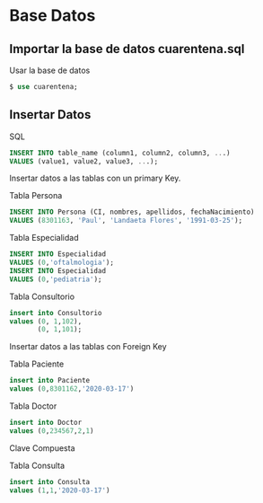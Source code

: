 # Base Datos 

## Importar la base de datos cuarentena.sql 


Usar la base de datos 

```sql
$ use cuarentena;
```

## Insertar Datos 

SQL 
```sql
INSERT INTO table_name (column1, column2, column3, ...)
VALUES (value1, value2, value3, ...);
```

Insertar datos a las tablas con un primary Key. 

Tabla Persona 
```sql
INSERT INTO Persona (CI, nombres, apellidos, fechaNacimiento)
VALUES (8301163, 'Paul', 'Landaeta Flores', '1991-03-25');
```
Tabla Especialidad
```sql
INSERT INTO Especialidad 
VALUES (0,'oftalmologia');
INSERT INTO Especialidad 
VALUES (0,'pediatria');
```
Tabla Consultorio
```sql
insert into Consultorio 
values (0, 1,102), 
       (0, 1,101);
```
Insertar datos a las tablas con Foreign Key 

Tabla Paciente
```sql
insert into Paciente
values (0,8301162,'2020-03-17')
```
Tabla Doctor 
```sql
insert into Doctor
values (0,234567,2,1)
```
Clave Compuesta

Tabla Consulta 
```sql
insert into Consulta 
values (1,1,'2020-03-17')
```
